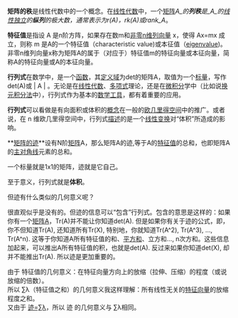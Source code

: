 
**矩阵的秩**是线性代数中的一个概念。在[线性代数](https://link.zhihu.com/?target=https%3A//baike.baidu.com/item/%25E7%25BA%25BF%25E6%2580%25A7%25E4%25BB%25A3%25E6%2595%25B0/800)中，一个[矩阵](https://link.zhihu.com/?target=https%3A//baike.baidu.com/item/%25E7%259F%25A9%25E9%2598%25B5)_A_的**列秩**是_A_的[线性独立](https://link.zhihu.com/?target=https%3A//baike.baidu.com/item/%25E7%25BA%25BF%25E6%2580%25A7%25E7%258B%25AC%25E7%25AB%258B/3209637)的**纵列**的极大数，通常表示为r(_A_)，rk(_A_)或rank_A_。

**特征值**是指设 A 是n阶方阵，如果存在数m和[非零n维列向量](https://zhida.zhihu.com/search?content_id=174436544&content_type=Article&match_order=1&q=%E9%9D%9E%E9%9B%B6n%E7%BB%B4%E5%88%97%E5%90%91%E9%87%8F&zhida_source=entity) x，使得 Ax=mx 成立，则称 m 是A的一个特征值（characteristic value)或本征值（[eigenvalue](https://zhida.zhihu.com/search?content_id=174436544&content_type=Article&match_order=1&q=eigenvalue&zhida_source=entity))。非零n维列向量x称为矩阵A的属于（对应于）特征值m的特征向量或本征向量，简称A的特征向量或A的本征向量。

**行列式**在数学中，是一个[函数](https://link.zhihu.com/?target=https%3A//baike.baidu.com/item/%25E5%2587%25BD%25E6%2595%25B0/301912)，其[定义域](https://zhida.zhihu.com/search?content_id=174436544&content_type=Article&match_order=1&q=%E5%AE%9A%E4%B9%89%E5%9F%9F&zhida_source=entity)为det的矩阵A，取值为一个[标量](https://link.zhihu.com/?target=https%3A//baike.baidu.com/item/%25E6%25A0%2587%25E9%2587%258F/1530843)，写作det(A)或 | A | 。无论是在[线性代数](https://link.zhihu.com/?target=https%3A//baike.baidu.com/item/%25E7%25BA%25BF%25E6%2580%25A7%25E4%25BB%25A3%25E6%2595%25B0/800)、[多项式](https://link.zhihu.com/?target=https%3A//baike.baidu.com/item/%25E5%25A4%259A%25E9%25A1%25B9%25E5%25BC%258F/10660961)理论，还是在[微积分](https://link.zhihu.com/?target=https%3A//baike.baidu.com/item/%25E5%25BE%25AE%25E7%25A7%25AF%25E5%2588%2586/6065)学中（比如说[换元积分法](https://link.zhihu.com/?target=https%3A//baike.baidu.com/item/%25E6%258D%25A2%25E5%2585%2583%25E7%25A7%25AF%25E5%2588%2586%25E6%25B3%2595/4711308)中），行列式作为基本的[数学工具](https://zhida.zhihu.com/search?content_id=174436544&content_type=Article&match_order=1&q=%E6%95%B0%E5%AD%A6%E5%B7%A5%E5%85%B7&zhida_source=entity)，都有着重要的应用。

**行列式**可以看做是有向面积或体积的[概念](https://link.zhihu.com/?target=https%3A//baike.baidu.com/item/%25E6%25A6%2582%25E5%25BF%25B5/829047)在一般的[欧几里得空间](https://link.zhihu.com/?target=https%3A//baike.baidu.com/item/%25E6%25AC%25A7%25E5%2587%25A0%25E9%2587%258C%25E5%25BE%2597%25E7%25A9%25BA%25E9%2597%25B4/785521)中的推广。或者说，在 n 维欧几里得空间中，行列式[描述](https://link.zhihu.com/?target=https%3A//baike.baidu.com/item/%25E6%258F%258F%25E8%25BF%25B0/8928757)的是一个[线性变换](https://link.zhihu.com/?target=https%3A//baike.baidu.com/item/%25E7%25BA%25BF%25E6%2580%25A7%25E5%258F%2598%25E6%258D%25A2/5904192)对“体积”所造成的影响。

**[矩阵的迹](https://zhida.zhihu.com/search?content_id=174436544&content_type=Article&match_order=1&q=%E7%9F%A9%E9%98%B5%E7%9A%84%E8%BF%B9&zhida_source=entity)**设有N阶[矩阵](https://link.zhihu.com/?target=https%3A//baike.baidu.com/item/%25E7%259F%25A9%25E9%2598%25B5/18069)A，那么矩阵A的迹,等于A的[特征值](https://link.zhihu.com/?target=https%3A//baike.baidu.com/item/%25E7%2589%25B9%25E5%25BE%2581%25E5%2580%25BC)的总和，也即矩阵A的[主对角线](https://zhida.zhihu.com/search?content_id=174436544&content_type=Article&match_order=1&q=%E4%B8%BB%E5%AF%B9%E8%A7%92%E7%BA%BF&zhida_source=entity)元素的总和。

一个标量就是1x1的矩阵，迹就是它自己。

至于意义，行列式就是**体积**。

但迹有什么类似的几何意义呢？

很直观似乎是没有的。但迹的信息可以“包含”行列式。包含的意思是这样的：如果你有一个[矩阵A](https://zhida.zhihu.com/search?content_id=174436544&content_type=Article&match_order=5&q=%E7%9F%A9%E9%98%B5A&zhida_source=entity)，Tr(A)并不能让你知道det(A). 但是如果你有关于迹的公式，即，你不但知道Tr(A), 还知道所有Tr(X), 特别地，你就知道Tr(A^2), Tr(A^3), ..., Tr(A^n). 这等于你知道A所有特征值的和、[平方和](https://zhida.zhihu.com/search?content_id=174436544&content_type=Article&match_order=1&q=%E5%B9%B3%E6%96%B9%E5%92%8C&zhida_source=entity)、立方和..., n次方和。这些信息加起来，可以推出A所有特征值的积，也就是det(A). 反过来如果你知道det(X), 却并不能推出Tr(A). 所以迹是更加重要的。

由于 特征值的几何意义：在特征向量方向上的放缩（拉伸、压缩）的程度（或说放缩的倍数）。  
所以 ∑λ（特征值之和）的几何意义我这样理解：所有线性无关的[特征向量](https://zhida.zhihu.com/search?content_id=174436544&content_type=Article&match_order=4&q=%E7%89%B9%E5%BE%81%E5%90%91%E9%87%8F&zhida_source=entity)的放缩程度之和。  
又由于 [迹=∑λ](https://zhida.zhihu.com/search?content_id=174436544&content_type=Article&match_order=1&q=%E8%BF%B9%3D%E2%88%91%CE%BB&zhida_source=entity)，所以 迹 的几何意义与 ∑λ相同。